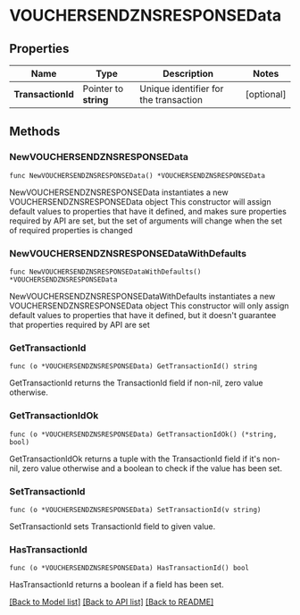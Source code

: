 # VOUCHERSENDZNSRESPONSEData

## Properties

Name | Type | Description | Notes
------------ | ------------- | ------------- | -------------
**TransactionId** | Pointer to **string** | Unique identifier for the transaction | [optional] 

## Methods

### NewVOUCHERSENDZNSRESPONSEData

`func NewVOUCHERSENDZNSRESPONSEData() *VOUCHERSENDZNSRESPONSEData`

NewVOUCHERSENDZNSRESPONSEData instantiates a new VOUCHERSENDZNSRESPONSEData object
This constructor will assign default values to properties that have it defined,
and makes sure properties required by API are set, but the set of arguments
will change when the set of required properties is changed

### NewVOUCHERSENDZNSRESPONSEDataWithDefaults

`func NewVOUCHERSENDZNSRESPONSEDataWithDefaults() *VOUCHERSENDZNSRESPONSEData`

NewVOUCHERSENDZNSRESPONSEDataWithDefaults instantiates a new VOUCHERSENDZNSRESPONSEData object
This constructor will only assign default values to properties that have it defined,
but it doesn't guarantee that properties required by API are set

### GetTransactionId

`func (o *VOUCHERSENDZNSRESPONSEData) GetTransactionId() string`

GetTransactionId returns the TransactionId field if non-nil, zero value otherwise.

### GetTransactionIdOk

`func (o *VOUCHERSENDZNSRESPONSEData) GetTransactionIdOk() (*string, bool)`

GetTransactionIdOk returns a tuple with the TransactionId field if it's non-nil, zero value otherwise
and a boolean to check if the value has been set.

### SetTransactionId

`func (o *VOUCHERSENDZNSRESPONSEData) SetTransactionId(v string)`

SetTransactionId sets TransactionId field to given value.

### HasTransactionId

`func (o *VOUCHERSENDZNSRESPONSEData) HasTransactionId() bool`

HasTransactionId returns a boolean if a field has been set.


[[Back to Model list]](../README.md#documentation-for-models) [[Back to API list]](../README.md#documentation-for-api-endpoints) [[Back to README]](../README.md)


